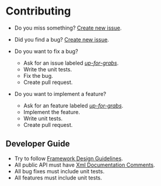 # Contributing

* Do you miss something? [Create new issue](https://github.com/Kros-sk/Kros.KORM.Extensions.Asp/issues/new?assignees=&labels=&template=feature_request.md&title=).
* Did you find a bug? [Create new issue](https://github.com/Kros-sk/Kros.KORM.Extensions.Asp/issues/new?assignees=&labels=bug&template=bug_report.md&title=).
* Do you want to fix a bug?
  * Ask for an issue labeled [_up-for-grabs_](https://github.com/Kros-sk/Kros.KORM.Extensions.Asp/labels/up-for-grabs).
  * Write the unit tests.
  * Fix the bug.
  * Create pull request.

* Do you want to implement a feature?
  * Ask for an feature labeled [_up-for-grabs_](https://github.com/Kros-sk/Kros.KORM.Extensions.Asp/labels/up-for-grabs).
  * Implement the feature.
  * Write unit tests.
  * Create pull request.

## Developer Guide

* Try to follow [Framework Design Guidelines](https://docs.microsoft.com/en-us/dotnet/standard/design-guidelines).
* All public API must have [Xml Documentation Comments](https://docs.microsoft.com/en-us/dotnet/csharp/programming-guide/xmldoc/xml-documentation-comments).
* All bug fixes must include unit tests.
* All features must include unit tests.
